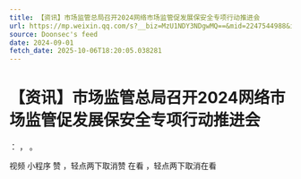 ```yaml
---
title: 【资讯】市场监管总局召开2024网络市场监管促发展保安全专项行动推进会
url: https://mp.weixin.qq.com/s?__biz=MzU1NDY3NDgwMQ==&mid=2247544988&idx=2&sn=28a66cefba4beb77b367949630085faa
source: Doonsec's feed
date: 2024-09-01
fetch_date: 2025-10-06T18:20:05.038281
---
```


# 【资讯】市场监管总局召开2024网络市场监管促发展保安全专项行动推进会

：
，
。

视频
小程序
赞
，轻点两下取消赞
在看
，轻点两下取消在看
